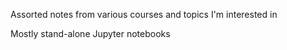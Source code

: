 Assorted notes from various courses and topics I'm interested in

Mostly stand-alone Jupyter notebooks
